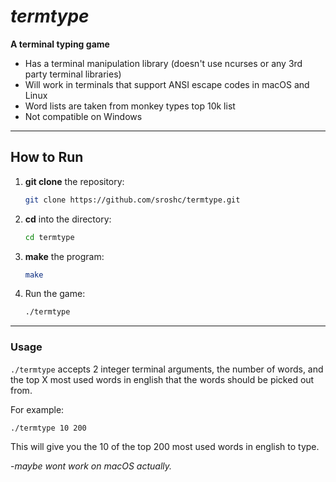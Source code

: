# ***termtype***

**A terminal typing game**

- Has a terminal manipulation library (doesn't use ncurses or any 3rd party terminal libraries)
- Will work in terminals that support ANSI escape codes in macOS and Linux
- Word lists are taken from monkey types top 10k list
- Not compatible on Windows

---

## How to Run

1. **git clone** the repository:
   ```bash
   git clone https://github.com/sroshc/termtype.git
   ```

2. **cd** into the directory:
   ```bash
   cd termtype
   ```

3. **make** the program:
   ```bash
   make
   ```

4. Run the game:
   ```bash
   ./termtype
   ```

---

### Usage

`./termtype` accepts 2 integer terminal arguments, the number of words, and the top X most used words in english that the words should be picked out from.

For example:
```bash
./termtype 10 200
```
This will give you the 10 of the top 200 most used words in english to type.

-*maybe wont work on macOS actually.*
